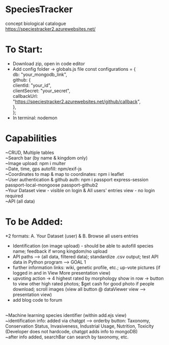 # SpeciesTracker
concept biological catalogue <br>
https://speciestracker2.azurewebsites.net/

# To Start: <br>
* Download zip, open in code editor
* Add config folder -> globals.js file
const configurations = {  <br>
  db: "your_mongodb_link",  <br>
  github: { <br>
    clientId: "your_id", <br>
    clientSecret: "your_secret", <br>
    callbackUrl: "https://speciestracker2.azurewebsites.net/github/callback", <br>
  }, <br>
}; <br>
* In terminal: nodemon

# Capabilities <br>
~CRUD, Multiple tables <br>
~Search bar (by name & kingdom only) <br>
~Image upload: npm i multer <br>
~Date, time, gps autofill: npm/exif-js <br>
~Coordinates to map & map to coordinates: npm i leaflet <br>
~User authentication & github auth: npm i passport express-session passport-local-mongoose passport-github2 <br>
~Your Dataset view - visible on login & All users' entries view - no login required <br>
~API (all data) <br>

# To be Added: <br>
*2 formats: A. Your Dataset (user) & B. Browse all users entries <br>
* Identification (on image upload) - should be able to autofill species name; feedback if wrong kingdom/no upload
* API paths --> (all data, filtered data); standardize .csv output; test API data in Python program -->  GOAL 1
* further information links: wiki, genetic profile, etc.; up-vote pictures (if logged in and in View More presentation view)
* upvoting action -> 4 highest rated by morphology show in row -> button to view other high rated photos; $get cash for good photo if people download;  scroll images (view all button @ dataViewer view --> presentation view)
* add blog code to forum
<br>
~Machine learning species identifier (within add.ejs view) <br>
~identification info: added via chatgpt --> orderby button: Taxonomy, Conservation Status, Invasiveness, Industrial Usage, Nutrition, Toxicity (Developer does not hardcode, chatgpt adds info to mongoDB) <br>
~after info added, searchBar can search by taxonomy, etc.


